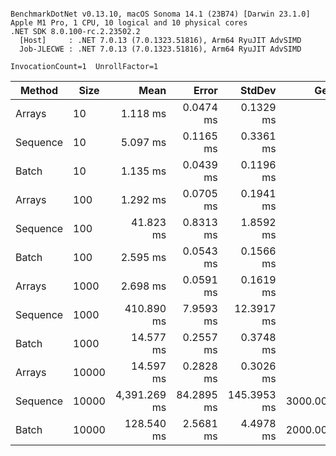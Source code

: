 ```

BenchmarkDotNet v0.13.10, macOS Sonoma 14.1 (23B74) [Darwin 23.1.0]
Apple M1 Pro, 1 CPU, 10 logical and 10 physical cores
.NET SDK 8.0.100-rc.2.23502.2
  [Host]     : .NET 7.0.13 (7.0.1323.51816), Arm64 RyuJIT AdvSIMD
  Job-JLECWE : .NET 7.0.13 (7.0.1323.51816), Arm64 RyuJIT AdvSIMD

InvocationCount=1  UnrollFactor=1  

```

| Method   | Size  |         Mean |      Error |      StdDev |      Gen0 |      Gen1 |   Allocated |
|----------|-------|-------------:|-----------:|------------:|----------:|----------:|------------:|
| Arrays   | 10    |     1.118 ms |  0.0474 ms |   0.1329 ms |         - |         - |     4.94 KB |
| Sequence | 10    |     5.097 ms |  0.1165 ms |   0.3361 ms |         - |         - |    26.12 KB |
| Batch    | 10    |     1.135 ms |  0.0439 ms |   0.1196 ms |         - |         - |    16.59 KB |
| Arrays   | 100   |     1.292 ms |  0.0705 ms |   0.1941 ms |         - |         - |    12.09 KB |
| Sequence | 100   |    41.823 ms |  0.8313 ms |   1.8592 ms |         - |         - |   220.88 KB |
| Batch    | 100   |     2.595 ms |  0.0543 ms |   0.1566 ms |         - |         - |   141.37 KB |
| Arrays   | 1000  |     2.698 ms |  0.0591 ms |   0.1619 ms |         - |         - |     71.9 KB |
| Sequence | 1000  |   410.890 ms |  7.9593 ms |  12.3917 ms |         - |         - |  2196.66 KB |
| Batch    | 1000  |    14.577 ms |  0.2557 ms |   0.3748 ms |         - |         - |  1383.29 KB |
| Arrays   | 10000 |    14.597 ms |  0.2828 ms |   0.3026 ms |         - |         - |   249.65 KB |
| Sequence | 10000 | 4,391.269 ms | 84.2895 ms | 145.3953 ms | 3000.0000 |         - | 21954.48 KB |
| Batch    | 10000 |   128.540 ms |  2.5681 ms |   4.4978 ms | 2000.0000 | 1000.0000 | 13300.05 KB |
